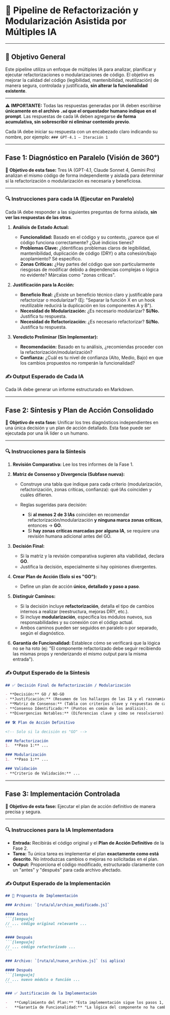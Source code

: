 # 🧠 Pipeline de Refactorización y Modularización Asistida por Múltiples IA

---

## 🎯 Objetivo General

Este pipeline utiliza un enfoque de múltiples IA para analizar, planificar y ejecutar refactorizaciones o modularizaciones de código. El objetivo es mejorar la calidad del código (legibilidad, mantenibilidad, reutilización) de manera segura, controlada y justificada, **sin alterar la funcionalidad existente**.

---

⚠️ **IMPORTANTE:**
Todas las respuestas generadas por IA deben escribirse **únicamente en el archivo `.md` que el orquestador humano indique en el prompt**.
Las respuestas de cada IA deben agregarse **de forma acumulativa, sin sobrescribir ni eliminar contenido previo**.

Cada IA debe iniciar su respuesta con un encabezado claro indicando su nombre, por ejemplo:
`### GPT-4.1 – Iteración 1`

---

## Fase 1: Diagnóstico en Paralelo (Visión de 360°)

🔧 **Objetivo de esta fase:** Tres IA (GPT-4.1, Claude Sonnet 4, Gemini Pro) analizan el mismo código de forma independiente y aislada para determinar si la refactorización o modularización es necesaria y beneficiosa.

---

### 🔍 Instrucciones para cada IA (Ejecutar en Paralelo)

Cada IA debe responder a las siguientes preguntas de forma aislada, **sin ver las respuestas de las otras**.

1. **Análisis de Estado Actual:**

   * **Funcionalidad:** Basado en el código y su contexto, ¿parece que el código funciona correctamente? ¿Qué indicios tienes?
   * **Problemas Clave:** ¿Identificas problemas claros de legibilidad, mantenibilidad, duplicación de código (DRY) o alta cohesión/bajo acoplamiento? Sé específico.
   * **Zonas Críticas:** ¿Hay partes del código que son particularmente riesgosas de modificar debido a dependencias complejas o lógica no evidente? Márcalas como "zonas críticas".

2. **Justificación para la Acción:**

   * **Beneficio Real:** ¿Existe un beneficio técnico claro y justificable para refactorizar o modularizar? (Ej: "Separar la función X en un hook reutilizable reducirá la duplicación en los componentes A y B").
   * **Necesidad de Modularización:** ¿Es necesario modularizar? **Sí/No.** Justifica tu respuesta.
   * **Necesidad de Refactorización:** ¿Es necesario refactorizar? **Sí/No.** Justifica tu respuesta.

3. **Veredicto Preliminar (Sin Implementar):**

   * **Recomendación:** Basado en tu análisis, ¿recomiendas proceder con la refactorización/modularización?
   * **Confianza:** ¿Cuál es tu nivel de confianza (Alto, Medio, Bajo) en que los cambios propuestos no romperán la funcionalidad?

### ✍️ Output Esperado de Cada IA

Cada IA debe generar un informe estructurado en Markdown.

---

## Fase 2: Síntesis y Plan de Acción Consolidado

🔧 **Objetivo de esta fase:** Unificar los tres diagnósticos independientes en una única decisión y un plan de acción detallado. Esta fase puede ser ejecutada por una IA líder o un humano.

---

### 🔍 Instrucciones para la Síntesis

1. **Revisión Comparativa:** Lee los tres informes de la Fase 1.

2. **Matriz de Consenso y Divergencia (Subfase nueva):**

   * Construye una tabla que indique para cada criterio (modularización, refactorización, zonas críticas, confianza): qué IAs coinciden y cuáles difieren.
   * Reglas sugeridas para decisión:

     * Si **al menos 2 de 3 IAs** coinciden en recomendar refactorización/modularización **y ninguna marca zonas críticas**, entonces → **GO**.
     * Si **hay zonas críticas marcadas por alguna IA**, se requiere una revisión humana adicional antes del GO.

3. **Decisión Final:**

   * Si la matriz y la revisión comparativa sugieren alta viabilidad, declara **GO**.
   * Justifica la decisión, especialmente si hay opiniones divergentes.

4. **Crear Plan de Acción (Solo si es "GO"):**

   * Define un plan de acción **único, detallado y paso a paso**.

5. **Distinguir Caminos:**

   * Si la decisión incluye **refactorización**, detalla el tipo de cambios internos a realizar (reestructura, mejoras DRY, etc.).
   * Si incluye **modularización**, especifica los módulos nuevos, sus responsabilidades y su conexión con el código actual.
   * Ambos caminos pueden ser seguidos en paralelo o por separado, según el diagnóstico.

6. **Garantía de Funcionalidad:** Establece cómo se verificará que la lógica no se ha roto (ej: "El componente refactorizado debe seguir recibiendo las mismas props y renderizando el mismo output para la misma entrada").

### ✍️ Output Esperado de la Síntesis

```markdown
## ✅ Decisión Final de Refactorización / Modularización

- **Decisión:** GO / NO-GO
- **Justificación:** (Resumen de los hallazgos de las IA y el razonamiento detrás de la decisión).
- **Matriz de Consenso:** (Tabla con criterios clave y respuestas de cada IA).
- **Consenso Identificado:** (Puntos en común de los análisis).
- **Divergencias Notables:** (Diferencias clave y cómo se resolvieron).

## 🛠️ Plan de Acción Definitivo

<!-- Solo si la decisión es "GO" -->

### Refactorización
1.  **Paso 1:** ...

### Modularización
1.  **Paso 1:** ...

### Validación
- **Criterio de Validación:** ...
```

---

## Fase 3: Implementación Controlada

🔧 **Objetivo de esta fase:** Ejecutar el plan de acción definitivo de manera precisa y segura.

---

### 🔍 Instrucciones para la IA Implementadora

* **Entrada:** Recibirás el código original y el **Plan de Acción Definitivo** de la Fase 2.
* **Tarea:** Tu única tarea es implementar el plan **exactamente como está descrito**. No introduzcas cambios o mejoras no solicitadas en el plan.
* **Output:** Proporciona el código modificado, estructurado claramente con un "antes" y "después" para cada archivo afectado.

### ✍️ Output Esperado de la Implementación

````markdown
## 🔧 Propuesta de Implementación

### Archivo: `[ruta/al/archivo_modificado.js]`

#### Antes
```[lenguaje]
// ... código original relevante ...
```

#### Después
```[lenguaje]
// ... código refactorizado ...
```

### Archivo: `[ruta/al/nuevo_archivo.js]` (si aplica)

#### Después
```[lenguaje]
// ... nuevo módulo o función ...
```

### ✅ Justificación de la Implementación

-   **Cumplimiento del Plan:** "Esta implementación sigue los pasos 1, 2 y 3 del plan de acción. La función X fue movida y el componente Y fue actualizado para importarla."
-   **Garantía de Funcionalidad:** "La lógica del componente no ha cambiado. Sigue utilizando la misma función, pero ahora importada desde un módulo separado, cumpliendo el criterio de validación."
````
